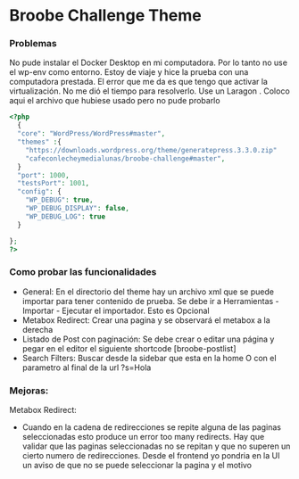 # Broobe Challenge Theme

### Problemas
No pude instalar el Docker Desktop en mi computadora. Por lo tanto no use el wp-env como entorno. Estoy de viaje y hice la prueba con una computadora prestada. El error que me da es que tengo que activar la virtualización. No me dió el tiempo para resolverlo. Use un Laragon 
. Coloco aqui el archivo que hubiese usado pero no pude probarlo

```php
<?php
  {
  "core": "WordPress/WordPress#master",
  "themes" :{
    "https://downloads.wordpress.org/theme/generatepress.3.3.0.zip"
    "cafeconlecheymedialunas/broobe-challenge#master",
  }
  "port": 1000,
  "testsPort": 1001,
  "config": {
    "WP_DEBUG": true,
    "WP_DEBUG_DISPLAY": false,
    "WP_DEBUG_LOG": true
  }

};
?>
```

### Como probar las funcionalidades
- General: 
    En el directorio del theme hay un archivo xml que se puede importar para tener contenido  de prueba. Se debe ir a Herramientas - Importar - Ejecutar el importador. Esto es Opcional
- Metabox Redirect:
    Crear una pagina y se observará el metabox a la derecha
- Listado de Post con paginación:
    Se debe crear o editar una página y pegar en el editor el siguiente shortcode [broobe-postlist]
- Search Filters:
    Buscar desde la sidebar que esta en la home
    O con el parametro al final de la url ?s=Hola


### Mejoras: 
Metabox Redirect:
- Cuando en la cadena de redirecciones se repite alguna de las paginas seleccionadas esto produce un error too many redirects. Hay que validar que las paginas seleccionadas no se repitan y que no superen un cierto numero de redirecciones. Desde el frontend yo pondria en la UI un aviso de que no se puede seleccionar la pagina y el motivo
